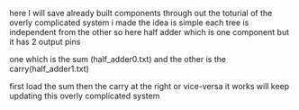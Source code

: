 here I will save already built components through out the toturial of the overly complicated system i made
the idea is simple 
each tree is independent from the other 
so here half adder which is one component but it has 2 output pins 

one which is the sum (half_adder0.txt)
and the other is the carry(half_adder1.txt)

first load the sum then the carry at the right or vice-versa 
it works will keep updating this overly complicated system
